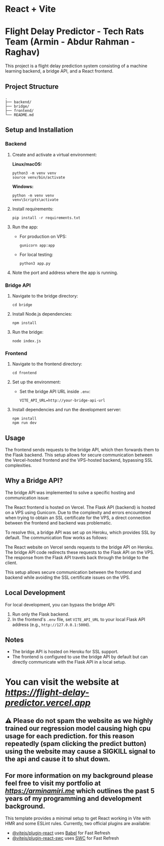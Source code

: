 # React + Vite


# Flight Delay Predictor - Tech Rats Team (Armin - Abdur Rahman - Raghav)

This project is a flight delay prediction system consisting of a machine learning backend, a bridge API, and a React frontend.

## Project Structure

```
.
├── backend/
├── bridge/
├── frontend/
└── README.md
```

## Setup and Installation

### Backend

1. Create and activate a virtual environment:

   **Linux/macOS:**
   ```
   python3 -m venv venv
   source venv/bin/activate
   ```

   **Windows:**
   ```
   python -m venv venv
   venv\Scripts\activate
   ```

2. Install requirements:
   ```
   pip install -r requirements.txt
   ```

3. Run the app:
   - For production on VPS:
     ```
     gunicorn app:app
     ```
   - For local testing:
     ```
     python3 app.py
     ```

4. Note the port and address where the app is running.

### Bridge API

1. Navigate to the bridge directory:
   ```
   cd bridge
   ```

2. Install Node.js dependencies:
   ```
   npm install
   ```

3. Run the bridge:
   ```
   node index.js
   ```

### Frontend

1. Navigate to the frontend directory:
   ```
   cd frontend
   ```

2. Set up the environment:
   - Set the bridge API URL inside `.env`:
     ```
     VITE_API_URL=http://your-bridge-api-url
     ```

3. Install dependencies and run the development server:
   ```
   npm install
   npm run dev
   ```

## Usage

The frontend sends requests to the bridge API, which then forwards them to the Flask backend. This setup allows for secure communication between the Vercel-hosted frontend and the VPS-hosted backend, bypassing SSL complexities.

## Why a Bridge API?
The bridge API was implemented to solve a specific hosting and communication issue:

The React frontend is hosted on Vercel.
The Flask API (backend) is hosted on a VPS using Gunicorn.
Due to the complexity and errors encountered when trying to obtain an SSL certificate for the VPS, a direct connection between the frontend and backend was problematic.

To resolve this, a bridge API was set up on Heroku, which provides SSL by default. The communication flow works as follows:

The React website on Vercel sends requests to the bridge API on Heroku.
The bridge API code redirects these requests to the Flask API on the VPS.
The response from the Flask API travels back through the bridge to the client.

This setup allows secure communication between the frontend and backend while avoiding the SSL certificate issues on the VPS.

## Local Development

For local development, you can bypass the bridge API:

1. Run only the Flask backend.
2. In the frontend's `.env` file, set `VITE_API_URL` to your local Flask API address (e.g., `http://127.0.0.1:5000`).

## Notes

- The bridge API is hosted on Heroku for SSL support.
- The frontend is configured to use the bridge API by default but can directly communicate with the Flask API in a local setup.

# You can visit the website at <i>https://flight-delay-predictor.vercel.app</i>
## ⚠️ Please do not spam the website as we highly trained our regression model causing high cpu usage for each prediction. for this reason repeatedly (spam clicking the predict button) using the website may cause a SIGKILL signal to the api and cause it to shut down.

## For more information on my background please feel free to visit my portfolio at <i>https://arminamiri.me</i> which outlines the past 5 years of my programming and development background. 

This template provides a minimal setup to get React working in Vite with HMR and some ESLint rules.
Currently, two official plugins are available:

- [@vitejs/plugin-react](https://github.com/vitejs/vite-plugin-react/blob/main/packages/plugin-react/README.md) uses [Babel](https://babeljs.io/) for Fast Refresh
- [@vitejs/plugin-react-swc](https://github.com/vitejs/vite-plugin-react-swc) uses [SWC](https://swc.rs/) for Fast Refresh
